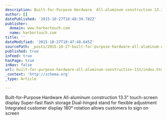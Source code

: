 ```yaml
---
description: Built-for-Purpose Hardware  All-aluminum construction 13.3” touch-screen display Super-fast flash storage Dual-hinged stand for flexible adjustment Integrated c
author: []
datePublished: '2015-10-27T18:48:39.782Z'
publisher:
  domain: www.harbortouch.com
  name: harbortouch.com
title: ''
dateModified: '2015-10-27T18:47:48.645Z'
sourcePath: _posts/2015-10-27-built-for-purpose-hardware-all-aluminum-construction-133.md
published: true
inFeed: true
hasPage: true
inNav: false
url: built-for-purpose-hardware-all-aluminum-construction-133/index.html
_context: 'http://schema.org'
_type: Article

---
```

Built-for-Purpose Hardware All-aluminum construction 13.3" touch-screen display Super-fast flash storage Dual-hinged stand for flexible adjustment Integrated customer display 180° rotation allows customers to sign on screen